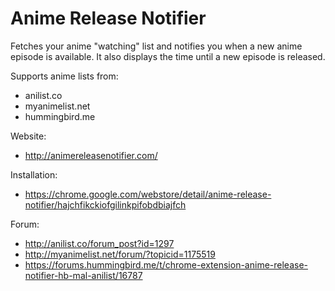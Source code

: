 Anime Release Notifier
======================

Fetches your anime "watching" list and notifies you when a new anime episode is available. It also displays the time until a new episode is released.

Supports anime lists from:
- anilist.co
- myanimelist.net
- hummingbird.me

Website:
- http://animereleasenotifier.com/

Installation:
- https://chrome.google.com/webstore/detail/anime-release-notifier/hajchfikckiofgilinkpifobdbiajfch

Forum:
- http://anilist.co/forum_post?id=1297
- http://myanimelist.net/forum/?topicid=1175519
- https://forums.hummingbird.me/t/chrome-extension-anime-release-notifier-hb-mal-anilist/16787